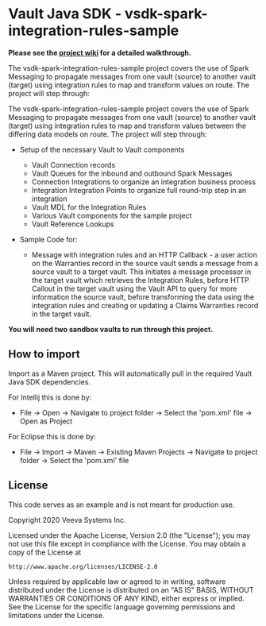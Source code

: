 # Vault Java SDK - vsdk-spark-integration-rules-sample

**Please see the [project wiki](https://github.com/veeva/vsdk-spark-integration-rules-sample/wiki) for a detailed walkthrough.**

The vsdk-spark-integration-rules-sample project covers the use of Spark Messaging to propagate messages from one vault (source) to another vault (target) using integration rules to map and transform values on route. The project will step through:

The vsdk-spark-integration-rules-sample project covers the use of Spark Messaging to propagate messages from one vault (source) to another vault (target) using integration rules to map and transform values between the differing data models on route. The project will step through:

* Setup of the necessary Vault to Vault components
  * Vault Connection records
  * Vault Queues for the inbound and outbound Spark Messages
  * Connection Integrations to organize an integration business process
  * Integration Integration Points to organize full round-trip step in an integration
  * Vault MDL for the Integration Rules
  * Various Vault components for the sample project
  * Vault Reference Lookups

* Sample Code for:
  * Message with integration rules and an HTTP Callback - a user action on the Warranties record in the source vault sends a message from a source vault to a target vault. This initiates a message processor in the target vault which retrieves the Integration Rules, before HTTP Callout in the target vault using the Vault API to query for more information the source vault, before transforming the data using the integration rules and creating or updating a Claims Warranties record in the target vault.

**You will need two sandbox vaults to run through this project.**
## How to import

Import as a Maven project. This will automatically pull in the required Vault Java SDK dependencies. 

For Intellij this is done by:
- File -> Open -> Navigate to project folder -> Select the 'pom.xml' file -> Open as Project

For Eclipse this is done by:
- File -> Import -> Maven -> Existing Maven Projects -> Navigate to project folder -> Select the 'pom.xml' file
	    
## License

This code serves as an example and is not meant for production use.

Copyright 2020 Veeva Systems Inc.
 
Licensed under the Apache License, Version 2.0 (the "License");
you may not use this file except in compliance with the License.
You may obtain a copy of the License at
 
    http://www.apache.org/licenses/LICENSE-2.0

Unless required by applicable law or agreed to in writing, software
distributed under the License is distributed on an "AS IS" BASIS,
WITHOUT WARRANTIES OR CONDITIONS OF ANY KIND, either express or implied.
See the License for the specific language governing permissions and
limitations under the License.

